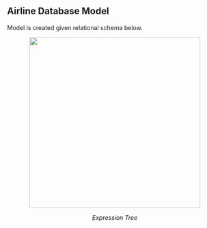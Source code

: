 ## Airline Database Model

Model is created given relational schema below.
<p align="center">
       <img src="https://imgur.com/i7E6J2w" width="400" height="400" align = center>
       <p align="center"> <i>Expression Tree</i> </p>
</p>
